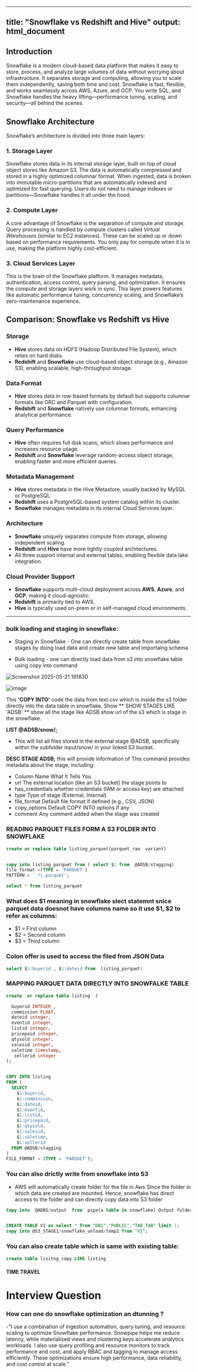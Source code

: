  ---
title: "Snowflake vs Redshift and Hive"
output: html_document
---

## Introduction

Snowflake is a modern cloud-based data platform that makes it easy to store, process, and analyze large volumes of data without worrying about infrastructure. It separates storage and computing, allowing you to scale them independently, saving both time and cost. Snowflake is fast, flexible, and works seamlessly across AWS, Azure, and GCP. You write SQL, and Snowflake handles the heavy lifting—performance tuning, scaling, and security—all behind the scenes.

## Snowflake Architecture

Snowflake’s architecture is divided into three main layers:

### 1. Storage Layer

Snowflake stores data in its internal storage layer, built on top of cloud object stores like Amazon S3. The data is automatically compressed and stored in a highly optimized columnar format. When ingested, data is broken into immutable micro-partitions that are automatically indexed and optimized for fast querying. Users do not need to manage indexes or partitions—Snowflake handles it all under the hood.

### 2. Compute Layer

A core advantage of Snowflake is the separation of compute and storage. Query processing is handled by compute clusters called *Virtual Warehouses* (similar to EC2 instances). These can be scaled up or down based on performance requirements. You only pay for compute when it is in use, making the platform highly cost-efficient.

### 3. Cloud Services Layer

This is the brain of the Snowflake platform. It manages metadata, authentication, access control, query parsing, and optimization. It ensures the compute and storage layers work in sync. This layer powers features like automatic performance tuning, concurrency scaling, and Snowflake’s zero-maintenance experience.

## Comparison: Snowflake vs Redshift vs Hive

### Storage

- **Hive** stores data on HDFS (Hadoop Distributed File System), which relies on hard disks.
- **Redshift** and **Snowflake** use cloud-based object storage (e.g., Amazon S3), enabling scalable, high-throughput storage.

### Data Format

- **Hive** stores data in row-based formats by default but supports columnar formats like ORC and Parquet with configuration.
- **Redshift** and **Snowflake** natively use columnar formats, enhancing analytical performance.

### Query Performance

- **Hive** often requires full disk scans, which slows performance and increases resource usage.
- **Redshift** and **Snowflake** leverage random-access object storage, enabling faster and more efficient queries.

### Metadata Management

- **Hive** stores metadata in the Hive Metastore, usually backed by MySQL or PostgreSQL.
- **Redshift** uses a PostgreSQL-based system catalog within its cluster.
- **Snowflake** manages metadata in its internal Cloud Services layer.

### Architecture

- **Snowflake** uniquely separates compute from storage, allowing independent scaling.
- **Redshift** and **Hive** have more tightly coupled architectures.
- All three support internal and external tables, enabling flexible data lake integration.

### Cloud Provider Support

- **Snowflake** supports multi-cloud deployment across **AWS**, **Azure**, and **GCP**, making it cloud-agnostic.
- **Redshift** is primarily tied to AWS.
- **Hive** is typically used on-prem or in self-managed cloud environments.

---

### bulk loading and  staging in snowflake: 
- Staging in Snowflake
       - One can directly create table from snowflake stages by doing load data and create new table and importaing schema 
 
- Bulk loading
       - one can directly load data from s3 into snowflake table using copy into command

![Screenshot 2025-05-21 191830](https://github.com/user-attachments/assets/d94fcdf0-7622-42f7-889f-2606919024cc)

![image](https://github.com/user-attachments/assets/0fa1a6ad-cd4b-43bd-b6a7-694ad3905955)

This  **'COPY INTO'**  code  the data from text.csv which is inside the s3 folder directly into the data table in snowflake. 
Show ** SHOW STAGES LIKE 'ADSB' **  show all the stage like ADSB show url of the s3 which is stage in the snowflake. 

**LIST @ADSB/snow/;**
- This will list all files stored in the external stage @ADSB, specifically within the subfolder input/snow/ in your linked S3 bucket.

**DESC STAGE ADSB;**   this will provide information of This command provides metadata about the stage, including:
- Column Name	      What It Tells You
- url	              The external location (like an S3 bucket) the stage points to
- has_credentials   whether credentials (IAM or access key) are attached
- type	             Type of stage (External, Internal)
- file_format	      Default file format if defined (e.g., CSV, JSON)
- copy_options      Default COPY INTO options if any
- comment	          Any comment added when the stage was created

### READING PARQUET FILES FORM A S3 FOLDER INTO SNOWFLAKE 
```sql
create or replace table listing_parquet(parquet_raw  variant)

```

```sql

copy into listing_parquet from ( select $1 from  @ADSB/stagging)
file_format =(TYPE = 'PARQUET')
PATTERN = '.*\.parquet';

select * from listing_parquet

```
### What does $1 meaning in snowflake slect statemnt snice parquet data doesnot have columns name so it use $1, $2 to refer as columns: 

- $1 = First column
- $2 = Second column
- $3 = Third column

### Colon offer  is used to  access the filed from JSON Data 

```sql 
select $1:buyerid , $1:dateid from  listing_parquet:

```
### MAPPING PARQUET DATA DIRECTLY INTO SNOWFALKE TABLE

```sql
create  or replace table listing  (

  buyerid INTEGER ,
  commission FLOAT,
  dateid integer,
  eventid integer,
  listid integer,
  pricepaid integer,
  qtysold integer,
  salesid integer,
  saletime timestamp,
   sellerid integer
);

```

```sql

COPY INTO listing
FROM (
  SELECT
    $1:buyerid,
    $1:commission,
    $1:dateid,
    $1:eventid,
    $1:listid,
    $1:pricepaid,
    $1:qtysold,
    $1:salesid,
    $1:saletime,
    $1:sellerid
  FROM @ADSB/stagging
)
FILE_FORMAT = (TYPE = 'PARQUET');

```
### You can also drictly write from snowflake into S3 
- AWS  will automatically create folder for the file in Aws  SInce the folder in which data are created are mounted. Hence, snowflake has direct access to the folder and can directly copy data  into S3 folder 

```sql
Copy into  @ADBS/output  from  pipe(a table in snowflake) Output folder in S3

```

```sql

CREATE TABLE V1 as select * from "DB1"."PUBLIC"."TAB_TAB" limit 1;
copy into @S3_STAGE1/snowflake_unload/temp2 from "V1";

```

### You can also create table which is same with existing table:

```sql
create table lisitng_copy LIKE listing

```


#### TIME TRAVEL 



# Interview Question 


### How can one do  snowflake optimization an dtunning ? 
-"I use a combination of ingestion automation, query tuning, and resource scaling to optimize Snowflake performance. Snowpipe helps me reduce latency, while materialized views and clustering keys accelerate analytics workloads. I also use query profiling and resource monitors to track performance and cost, and apply RBAC and tagging to manage access efficiently. These optimizations ensure high performance, data reliability, and cost control at scale."







